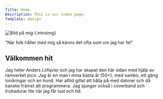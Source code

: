 ```yaml
---
Title: Home
Description: This is our index page.
Template: design
---
```

![Bild på mig](%base_url%/image/me.png) {.introimg}

<div class="mycite">
"När folk håller med mig så känns det ofta som om jag har fel"
</div>

<div class="introtxt">
<h2>Välkommen hit</h2>

<p>
Jag heter Anders Löfqvist och jag har skapat den här sidan med hjälp av ramverket pico.
Jag är en man i mina bästa år (50+), med sambo, ett gäng tonåringar och en hund. Har alltid gillat att hålla  på med datorer
och då kanske främst att programmera. Jag sjunger också i coverband och trubadurar lite när jag får lust och tid.
</p>

</div>



